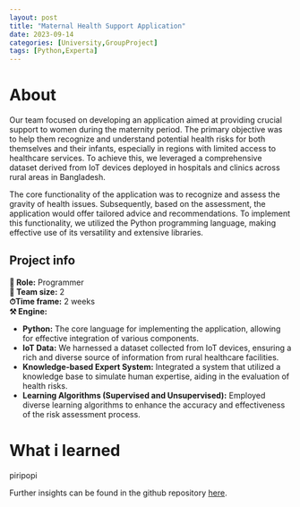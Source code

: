 ```yaml
---
layout: post
title: "Maternal Health Support Application"
date: 2023-09-14
categories: [University,GroupProject]
tags: [Python,Experta]
---
```


# About
Our team focused on developing an application aimed at providing crucial support to women during the maternity period. The primary objective was to help them recognize and understand potential health risks for both themselves and their infants, especially in regions with limited access to healthcare services. To achieve this, we leveraged a comprehensive dataset derived from IoT devices deployed in hospitals and clinics across rural areas in Bangladesh.

The core functionality of the application was to recognize and assess the gravity of health issues. Subsequently, based on the assessment, the application would offer tailored advice and recommendations. To implement this functionality, we utilized the Python programming language, making effective use of its versatility and extensive libraries.

## Project info
**👤 Role:**  Programmer  
**👥 Team size:**  2  
**⏱︎Time frame:**  2 weeks  
**⚒︎ Engine:** 

* **Python:** The core language for implementing the application, allowing for effective integration of various components.
* **IoT Data:** We harnessed a dataset collected from IoT devices, ensuring a rich and diverse source of information from rural healthcare facilities.
* **Knowledge-based Expert System:** Integrated a system that utilized a knowledge base to simulate human expertise, aiding in the evaluation of health risks.
* **Learning Algorithms (Supervised and Unsupervised):** Employed diverse learning algorithms to enhance the accuracy and effectiveness of the risk assessment process.

# What i learned
piripopi

Further insights can be found in the github repository [here](https://github.com/GianluDR/MaternalHealthRisk).
